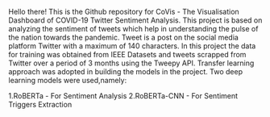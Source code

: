 Hello there! This is the Github repository for CoVis - The Visualisation Dashboard of COVID-19 Twitter Sentiment Analysis. This project is based on analyzing the sentiment of tweets which help in understanding the pulse of the nation towards the pandemic. Tweet is a post on the social media platform Twitter with a maximum of 140 characters. In this project the data for training was obtained from IEEE Datasets and tweets scrapped from Twitter over a period of 3 months using the Tweepy API. Transfer learning approach was adopted in building the models in the project. Two deep learning models were used,namely:

1.RoBERTa - For Sentiment Analysis
2.RoBERTa-CNN - For Sentiment Triggers Extraction
